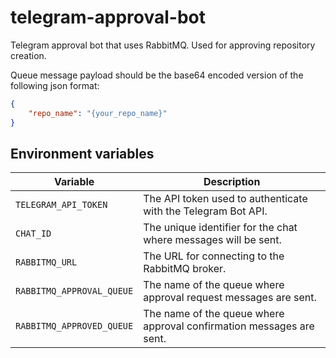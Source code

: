 # telegram-approval-bot
Telegram approval bot that uses RabbitMQ. Used for approving repository creation.

Queue message payload should be the base64 encoded version of the following json format:
```json
{
    "repo_name": "{your_repo_name}"
}
```

## Environment variables
| Variable                     | Description                                                          |
|------------------------------|----------------------------------------------------------------------|
| `TELEGRAM_API_TOKEN`         | The API token used to authenticate with the Telegram Bot API.        |
| `CHAT_ID`                    | The unique identifier for the chat where messages will be sent.      |
| `RABBITMQ_URL`               | The URL for connecting to the RabbitMQ broker.                       |
| `RABBITMQ_APPROVAL_QUEUE`    | The name of the queue where approval request messages are sent.      |
| `RABBITMQ_APPROVED_QUEUE`    | The name of the queue where approval confirmation messages are sent. |
